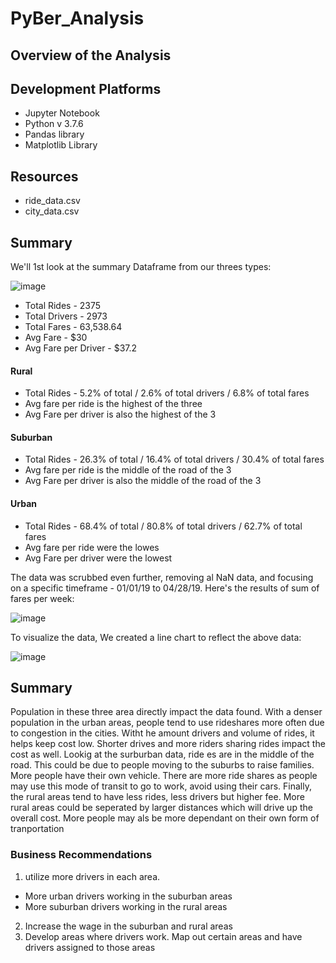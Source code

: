 # PyBer_Analysis
## Overview of the Analysis

## Development Platforms

 - Jupyter Notebook
 - Python v 3.7.6
 - Pandas library
 - Matplotlib Library

## Resources
 - ride_data.csv
 - city_data.csv

## Summary
We'll 1st look at the summary Dataframe from our threes types:

![image](https://user-images.githubusercontent.com/94253815/147363389-c7029d15-549b-4dd7-ae7b-c70029af9976.png)

- Total Rides - 2375
- Total Drivers - 2973
- Total Fares - 63,538.64
- Avg Fare - $30
- Avg Fare per Driver - $37.2

#### Rural
 - Total Rides - 5.2% of total / 2.6% of total drivers / 6.8% of total fares
 - Avg fare per ride is the highest of the three
 - Avg Fare per driver is also the highest of the 3
#### Suburban
 - Total Rides - 26.3% of total / 16.4% of total drivers / 30.4% of total fares
 - Avg fare per ride is the middle of the road of the 3
 - Avg Fare per driver is also the middle of the road of the 3
#### Urban
- Total Rides - 68.4% of total / 80.8% of total drivers / 62.7% of total fares
 - Avg fare per ride were the lowes
 - Avg Fare per driver were the lowest

The data was scrubbed even further, removing al NaN data, and focusing on a specific timeframe - 01/01/19 to 04/28/19.  Here's the results of sum of fares per week:


![image](https://user-images.githubusercontent.com/94253815/147364743-cc8e3152-127e-4894-96fd-c2535c3ce429.png)

To visualize the data, We created a line chart to reflect the above data:

![image](https://user-images.githubusercontent.com/94253815/147364919-2e7b43aa-a8e4-40d1-bac9-90c6862a413f.png)

## Summary

 Population in these three area directly impact the data found. With a denser population in the urban areas, people tend to use rideshares more often due to congestion in the cities.  Witht he amount drivers and volume of rides, it helps keep cost low.  Shorter drives and more riders sharing rides impact the cost as well.
  Lookig at the surburban data, ride es are in the middle of the road.  This could be due to people moving to the suburbs to raise families.  More people have their own vehicle.  There are more ride shares as people may use this mode of transit to go to work, avoid using their cars.
   Finally, the rural areas tend to have less rides, less drivers but higher fee.  More rural areas could be seperated by larger distances which will drive up the overall cost.  More people may als be more dependant on their own form of tranportation
### Business Recommendations
1. utilize more drivers in each area.
 - More urban drivers working in the suburban areas
 - More suburban drivers working in the rural areas
2. Increase the wage in the suburban and rural areas 
3. Develop areas where drivers work.  Map out certain areas and have drivers assigned to those areas

